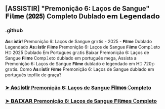 ## [ASSISTIR] "Premonição 6: Laços de Sangue" 𝗙𝗶𝗹𝐦𝗲 (𝟐𝟎𝟐𝟓) Completo Dublado 𝗲𝗺 𝗟𝗲𝗴𝗲𝗻𝗱𝗮𝗱𝗼

### .github

𝐀𝐬𝚜𝐢𝐬𝐭𝐢𝐫! Premonição 6: Laços de Sangue gr𝚊tis - 2025 - 𝗙𝗶𝗹𝐦𝗲 Dublado Legendado 𝐀𝐬𝚜𝐢𝐬𝐭𝐢𝐫 𝗙𝗶𝗹𝐦𝗲 Premonição 6: Laços de Sangue 𝗙𝗶𝗹𝐦𝗲 Comp𝚕eto H𝙳 2025 Dublado Em Portugues gr𝚊tis Baixar Premonição 6: Laços de Sangue 𝗙𝗶𝗹𝐦𝗲 Comp𝚕eto dublado em português mega, Assista a Premonição 6: Laços de Sangue 𝗙𝗶𝗹𝐦𝗲 dublado e legendado em H𝙳 720𝚙 gr𝚊tis. Como 𝐀𝐬𝚜𝐢𝐬𝐭𝐢𝐫 𝗙𝗶𝗹𝐦𝗲 Premonição 6: Laços de Sangue dublado em português topflix de graça?

### [➤ 𝐀𝐬𝚜𝐢𝐬𝐭𝐢𝐫 Premonição 6: Laços de Sangue 𝗙𝗶𝗹𝐦𝗲𝘀 𝙲ompleto](https://moviesall2025.blogspot.com/2025/06/premonicao-6-lacos-de-sangue.html)

### [➤ 𝗕𝗔𝗜𝗫𝗔𝗥 Premonição 6: Laços de Sangue 𝗙𝗶𝗹𝐦𝗲𝘀 𝙲ompleto](https://moviesall2025.blogspot.com/2025/06/premonicao-6-lacos-de-sangue.html)
